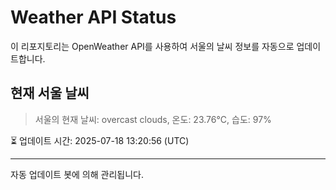 
# Weather API Status

이 리포지토리는 OpenWeather API를 사용하여 서울의 날씨 정보를 자동으로 업데이트합니다.

## 현재 서울 날씨
> 서울의 현재 날씨: overcast clouds, 온도: 23.76°C, 습도: 97%

⏳ 업데이트 시간: 2025-07-18 13:20:56 (UTC)

---
자동 업데이트 봇에 의해 관리됩니다.
